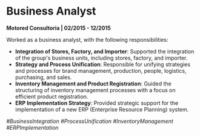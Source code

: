 # Business Analyst
**Motored Consultoria | 02/2015 - 12/2015**

Worked as a business analyst, with the following responsibilities:

- **Integration of Stores, Factory, and Importer**: Supported the integration of the group's business units, including stores, factory, and importer.
- **Strategy and Process Unification**: Responsible for unifying strategies and processes for brand management, production, people, logistics, purchasing, and sales.
- **Inventory Management and Product Registration**: Guided the structuring of inventory management processes with a focus on efficient product registration.
- **ERP Implementation Strategy**: Provided strategic support for the implementation of a new ERP (Enterprise Resource Planning) system.

*#BusinessIntegration #ProcessUnification #InventoryManagement #ERPImplementation*
